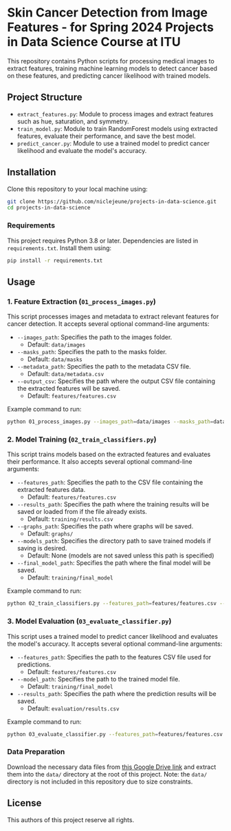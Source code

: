 # Skin Cancer Detection from Image Features - for Spring 2024 Projects in Data Science Course at ITU 

This repository contains Python scripts for processing medical images to extract features, training machine learning models to detect cancer based on these features, and predicting cancer likelihood with trained models.

## Project Structure

- `extract_features.py`: Module to process images and extract features such as hue, saturation, and symmetry.
- `train_model.py`: Module to train RandomForest models using extracted features, evaluate their performance, and save the best model.
- `predict_cancer.py`: Module to use a trained model to predict cancer likelihood and evaluate the model's accuracy.

## Installation

Clone this repository to your local machine using:

```bash
git clone https://github.com/niclejeune/projects-in-data-science.git
cd projects-in-data-science
```

### Requirements

This project requires Python 3.8 or later. Dependencies are listed in `requirements.txt`. Install them using:

```bash
pip install -r requirements.txt
```

## Usage

### 1. Feature Extraction (`01_process_images.py`)

This script processes images and metadata to extract relevant features for cancer detection. It accepts several optional command-line arguments:

- `--images_path`: Specifies the path to the images folder. 
  - Default: `data/images`
- `--masks_path`: Specifies the path to the masks folder. 
  - Default: `data/masks`
- `--metadata_path`: Specifies the path to the metadata CSV file. 
  - Default: `data/metadata.csv`
- `--output_csv`: Specifies the path where the output CSV file containing the extracted features will be saved. 
  - Default: `features/features.csv`

Example command to run:
```bash
python 01_process_images.py --images_path=data/images --masks_path=data/masks --metadata_path=data/metadata.csv --output_csv=features/features.csv
```

### 2. Model Training (`02_train_classifiers.py`)

This script trains models based on the extracted features and evaluates their performance. It also accepts several optional command-line arguments:

- `--features_path`: Specifies the path to the CSV file containing the extracted features data. 
  - Default: `features/features.csv`
- `--results_path`: Specifies the path where the training results will be saved or loaded from if the file already exists.
  - Default: `training/results.csv`
- `--graphs_path`: Specifies the path where graphs will be saved.
  - Default: `graphs/`
- `--models_path`: Specifies the directory path to save trained models if saving is desired.
  - Default: None (models are not saved unless this path is specified)
- `--final_model_path`: Specifies the path where the final model will be saved.
  - Default: `training/final_model`

Example command to run:
```bash
python 02_train_classifiers.py --features_path=features/features.csv --results_path=training/results.csv --graphs_path=graphs/ --models_path=training/models --final_model_path=training/final_model
```

### 3. Model Evaluation (`03_evaluate_classifier.py`)

This script uses a trained model to predict cancer likelihood and evaluates the model's accuracy. It accepts several optional command-line arguments:

- `--features_path`: Specifies the path to the features CSV file used for predictions.
  - Default: `features/features.csv`
- `--model_path`: Specifies the path to the trained model file.
  - Default: `training/final_model`
- `--results_path`: Specifies the path where the prediction results will be saved.
  - Default: `evaluation/results.csv`

Example command to run:
```bash
python 03_evaluate_classifier.py --features_path=features/features.csv --model_path=training/final_model --results_path=evaluation/results.csv
```

### Data Preparation

Download the necessary data files from [this Google Drive link](https://drive.google.com/file/d/1bZ0v7IBB9HPhRgtCViYxqghOzstXsoTp/view?usp=sharing) and extract them into the `data/` directory at the root of this project. Note: the `data/` directory is not included in this repository due to size constraints.


## License

This authors of this project reserve all rights.

```
